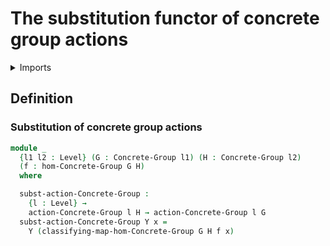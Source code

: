 #  The substitution functor of concrete group actions

<details><summary>Imports</summary>
```agda
module group-theory.substitution-functor-concrete-group-actions where
open import foundation.universe-levels
open import group-theory.concrete-group-actions
open import group-theory.concrete-groups
open import group-theory.homomorphisms-concrete-groups
```
</details>

## Definition

### Substitution of concrete group actions

```agda
module _
  {l1 l2 : Level} (G : Concrete-Group l1) (H : Concrete-Group l2)
  (f : hom-Concrete-Group G H)
  where

  subst-action-Concrete-Group :
    {l : Level} →
    action-Concrete-Group l H → action-Concrete-Group l G
  subst-action-Concrete-Group Y x =
    Y (classifying-map-hom-Concrete-Group G H f x)
```
